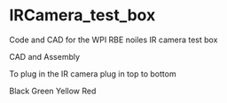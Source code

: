 # IRCamera_test_box

Code and CAD for the WPI RBE noiles IR camera test box

CAD and Assembly

To plug in the IR camera plug in top to bottom

Black
Green
Yellow
Red

